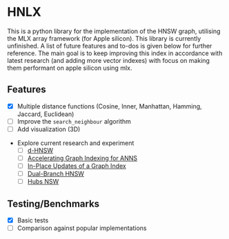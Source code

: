# HNLX 

This is a python library for the implementation of the HNSW graph, utilising the MLX array framework (for Apple silicon). This library is currently unfinished. A list of future features and to-dos is given below for further reference. The main goal is to keep improving this index in accordance with latest research (and adding more vector indexes) with focus on making them performant on apple silicon using mlx.

## Features

- [x] Multiple distance functions (Cosine, Inner, Manhattan, Hamming, Jaccard, Euclidean)
- [ ] Improve the `search_neighbour` algorithm 
- [ ] Add visualization (3D)
- Explore current research and experiment 
   - [ ] [d-HNSW](https://arxiv.org/abs/2505.11783)
   - [ ] [Accelerating Graph Indexing for ANNS](https://arxiv.org/abs/2502.18113)
   - [ ] [In-Place Updates of a Graph Index](https://arxiv.org/abs/2502.13826)
   - [ ] [Dual-Branch HNSW](https://arxiv.org/abs/2501.13992)
   - [ ] [Hubs NSW](https://arxiv.org/abs/2412.01940)

## Testing/Benchmarks

- [x] Basic tests
- [ ] Comparison against popular implementations

